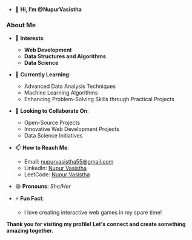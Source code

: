 - 👋 **Hi, I’m @NupurVasistha**

### About Me
- 👀 **Interests**:
  - **Web Development**
  - **Data Structures and Algorithms**
  - **Data Science**

- 🌱 **Currently Learning**:
  - Advanced Data Analysis Techniques
  - Machine Learning Algorithms
  - Enhancing Problem-Solving Skills through Practical Projects

- 💞️ **Looking to Collaborate On**:
  - Open-Source Projects
  - Innovative Web Development Projects
  - Data Science Initiatives

- 📫 **How to Reach Me**:
  - Email: [nupurvasistha55@gmail.com](mailto:nupurvasistha55@gmail.com)
  - LinkedIn: [Nupur Vasistha](https://www.linkedin.com/in/nupur-vasistha-aa26a5239/)
  - LeetCode: [Nupur Vasistha](https://leetcode.com/u/Nupur_Vasistha/)

- 😄 **Pronouns**: _She/Her_

- ⚡ **Fun Fact**: 
  - I love creating interactive web games in my spare time!

**Thank you for visiting my profile! Let's connect and create something amazing together.**





<!---
NupurVasistha/NupurVasistha is a ✨ special ✨ repository because its `README.md` (this file) appears on your GitHub profile.
You can click the Preview link to take a look at your changes.
--->
